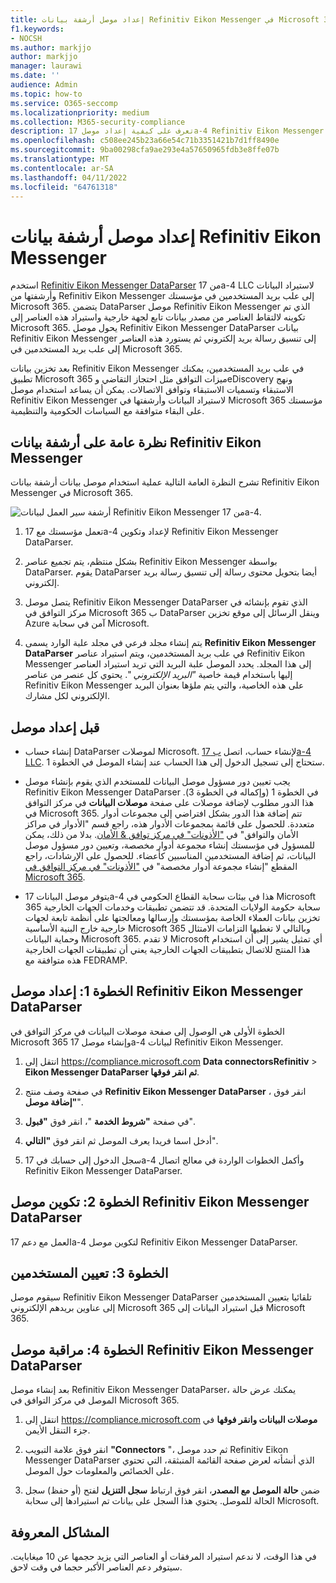 ```yaml
---
title: إعداد موصل أرشفة بيانات Refinitiv Eikon Messenger في Microsoft 365
f1.keywords:
- NOCSH
ms.author: markjjo
author: markjjo
manager: laurawi
ms.date: ''
audience: Admin
ms.topic: how-to
ms.service: O365-seccomp
ms.localizationpriority: medium
ms.collection: M365-security-compliance
description: تعرف على كيفية إعداد موصل 17a-4 Refinitiv Eikon Messenger DataParser واستخدامه لاستيراد هذه البيانات وأرشفتها في Microsoft 365.
ms.openlocfilehash: c508ee245b23a66e54c71b3351421b7d1ff8490e
ms.sourcegitcommit: 9ba00298cfa9ae293e4a57650965fdb3e8ffe07b
ms.translationtype: MT
ms.contentlocale: ar-SA
ms.lasthandoff: 04/11/2022
ms.locfileid: "64761318"
---
```

# <a name="set-up-a-connector-to-archive-refinitiv-eikon-messenger-data"></a>إعداد موصل أرشفة بيانات Refinitiv Eikon Messenger

استخدم [Refinitiv Eikon Messenger DataParser](https://www.17a-4.com/refinitiv-messenger-dataparser/) من 17a-4 LLC لاستيراد البيانات وأرشفتها من Refinitiv Eikon Messenger إلى علب بريد المستخدمين في مؤسستك Microsoft 365. يتضمن DataParser موصل Refinitiv Eikon Messenger الذي تم تكوينه لالتقاط العناصر من مصدر بيانات تابع لجهة خارجية واستيراد هذه العناصر إلى Microsoft 365. يحول موصل Refinitiv Eikon Messenger DataParser بيانات Refinitiv Eikon Messenger إلى تنسيق رسالة بريد إلكتروني ثم يستورد هذه العناصر إلى علب بريد المستخدمين في Microsoft 365.

بعد تخزين بيانات Refinitiv Eikon Messenger في علب بريد المستخدمين، يمكنك تطبيق Microsoft 365 ميزات التوافق مثل احتجاز التقاضي وeDiscovery ونهج الاستبقاء وتسميات الاستبقاء وتوافق الاتصالات. يمكن أن يساعد استخدام موصل Refinitiv Eikon Messenger لاستيراد البيانات وأرشفتها في Microsoft 365 مؤسستك على البقاء متوافقة مع السياسات الحكومية والتنظيمية.

## <a name="overview-of-archiving-refinitiv-eikon-messenger-data"></a>نظرة عامة على أرشفة بيانات Refinitiv Eikon Messenger

تشرح النظرة العامة التالية عملية استخدام موصل بيانات أرشفة بيانات Refinitiv Eikon Messenger في Microsoft 365.

![أرشفة سير العمل لبيانات Refinitiv Eikon Messenger من 17a-4.](../media/RefinitivMessengerDataParserConnectorWorkflow.png)

1. تعمل مؤسستك مع 17a-4 لإعداد وتكوين Refinitiv Eikon Messenger DataParser.

2. بشكل منتظم، يتم تجميع عناصر Refinitiv Eikon Messenger بواسطة DataParser. يقوم DataParser أيضا بتحويل محتوى رسالة إلى تنسيق رسالة بريد إلكتروني.

3. يتصل موصل Refinitiv Eikon Messenger DataParser الذي تقوم بإنشائه في مركز التوافق في Microsoft 365 ب DataParser وينقل الرسائل إلى موقع تخزين Azure آمن في سحابة Microsoft.

4. يتم إنشاء مجلد فرعي في مجلد علبة الوارد يسمى **Refinitiv Eikon Messenger DataParser** في علب بريد المستخدمين، ويتم استيراد عناصر Refinitiv Eikon Messenger إلى هذا المجلد. يحدد الموصل علبة البريد التي تريد استيراد العناصر إليها باستخدام قيمة خاصية *"البريد الإلكتروني* ". يحتوي كل عنصر من عناصر Refinitiv Eikon Messenger على هذه الخاصية، والتي يتم ملؤها بعنوان البريد الإلكتروني لكل مشارك.

## <a name="before-you-set-up-a-connector"></a>قبل إعداد موصل

- إنشاء حساب DataParser لموصلات Microsoft. لإنشاء حساب، اتصل [ب 17a-4 LLC](https://www.17a-4.com/contact/). ستحتاج إلى تسجيل الدخول إلى هذا الحساب عند إنشاء الموصل في الخطوة 1.

- يجب تعيين دور مسؤول موصل البيانات للمستخدم الذي يقوم بإنشاء موصل Refinitiv Eikon Messenger DataParser في الخطوة 1 (وإكماله في الخطوة 3). هذا الدور مطلوب لإضافة موصلات على صفحة **موصلات البيانات** في مركز التوافق في Microsoft 365. تتم إضافة هذا الدور بشكل افتراضي إلى مجموعات أدوار متعددة. للحصول على قائمة بمجموعات الأدوار هذه، راجع قسم "الأدوار في مراكز الأمان والتوافق" في ["الأذونات" في مركز توافق & الأمان](../security/office-365-security/permissions-in-the-security-and-compliance-center.md#roles-in-the-security--compliance-center). بدلا من ذلك، يمكن للمسؤول في مؤسستك إنشاء مجموعة أدوار مخصصة، وتعيين دور مسؤول موصل البيانات، ثم إضافة المستخدمين المناسبين كأعضاء. للحصول على الإرشادات، راجع المقطع "إنشاء مجموعة أدوار مخصصة" في ["الأذونات" في مركز التوافق في Microsoft 365](microsoft-365-compliance-center-permissions.md#create-a-custom-role-group).

- يتوفر موصل البيانات 17a-4 هذا في بيئات سحابة القطاع الحكومي في Microsoft 365 سحابة حكومة الولايات المتحدة. قد تتضمن تطبيقات وخدمات الجهات الخارجية تخزين بيانات العملاء الخاصة بمؤسستك وإرسالها ومعالجتها على أنظمة تابعة لجهات خارجية خارج البنية الأساسية Microsoft 365 وبالتالي لا تغطيها التزامات الامتثال وحماية البيانات Microsoft 365. لا تقدم Microsoft أي تمثيل يشير إلى أن استخدام هذا المنتج للاتصال بتطبيقات الجهات الخارجية يعني أن تطبيقات الجهات الخارجية هذه متوافقة مع FEDRAMP.

## <a name="step-1-set-up-a-refinitiv-eikon-messenger-dataparser-connector"></a>الخطوة 1: إعداد موصل Refinitiv Eikon Messenger DataParser

الخطوة الأولى هي الوصول إلى صفحة موصلات البيانات في مركز التوافق في Microsoft 365 وإنشاء موصل 17a-4 لبيانات Refinitiv Eikon Messenger.

1. انتقل إلى <https://compliance.microsoft.com> **Data connectorsRefinitiv** >  **Eikon Messenger DataParser ثم انقر فوقها**.

2. في صفحة وصف منتج **Refinitiv Eikon Messenger DataParser** ، انقر فوق **"إضافة موصل**".

3. في صفحة **"شروط الخدمة** "، انقر فوق **"قبول**".

4. أدخل اسما فريدا يعرف الموصل ثم انقر فوق **"التالي**".

5. سجل الدخول إلى حسابك في 17a-4 وأكمل الخطوات الواردة في معالج اتصال Refinitiv Eikon Messenger DataParser.

## <a name="step-2-configure-the-refinitiv-eikon-messenger-dataparser-connector"></a>الخطوة 2: تكوين موصل Refinitiv Eikon Messenger DataParser

العمل مع دعم 17a-4 لتكوين موصل Refinitiv Eikon Messenger DataParser.

## <a name="step-3-map-users"></a>الخطوة 3: تعيين المستخدمين

سيقوم موصل Refinitiv Eikon Messenger DataParser تلقائيا بتعيين المستخدمين إلى عناوين بريدهم الإلكتروني Microsoft 365 قبل استيراد البيانات إلى Microsoft 365.

## <a name="step-4-monitor-the-refinitiv-eikon-messenger-dataparser-connector"></a>الخطوة 4: مراقبة موصل Refinitiv Eikon Messenger DataParser

بعد إنشاء موصل Refinitiv Eikon Messenger DataParser، يمكنك عرض حالة الموصل في مركز التوافق في Microsoft 365.

1. انتقل إلى <https://compliance.microsoft.com> **موصلات البيانات وانقر فوقها** في جزء التنقل الأيمن.

2. انقر فوق علامة التبويب **"Connectors** "، ثم حدد موصل Refinitiv Eikon Messenger DataParser الذي أنشأته لعرض صفحة القائمة المنبثقة، التي تحتوي على الخصائص والمعلومات حول الموصل.

3. ضمن **حالة الموصل مع المصدر**، انقر فوق ارتباط **سجل التنزيل** لفتح (أو حفظ) سجل الحالة للموصل. يحتوي هذا السجل على بيانات تم استيرادها إلى سحابة Microsoft.

## <a name="known-issues"></a>المشاكل المعروفة

في هذا الوقت، لا ندعم استيراد المرفقات أو العناصر التي يزيد حجمها عن 10 ميغابايت. سيتوفر دعم العناصر الأكبر حجما في وقت لاحق.
